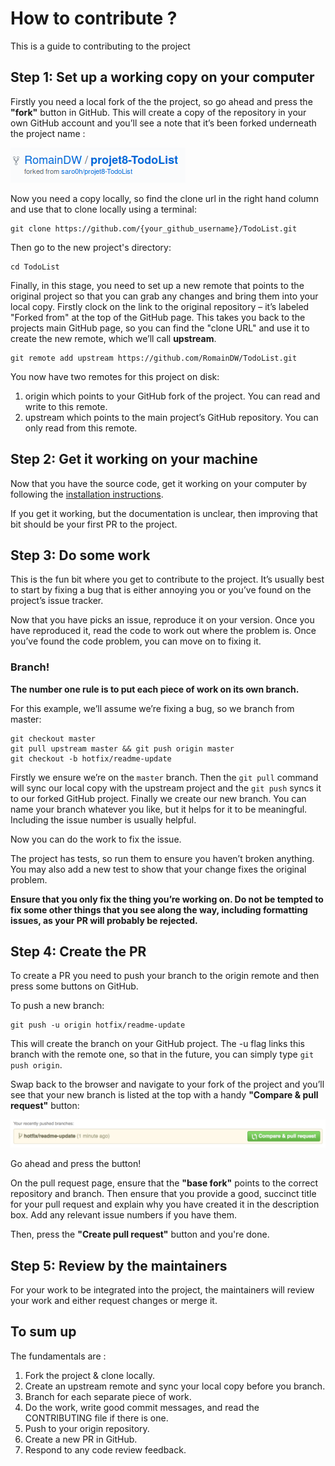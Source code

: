 # How to contribute ?
This is a guide to contributing to the project

## Step 1: Set up a working copy on your computer
Firstly you need a local fork of the the project, so go ahead and press the **"fork"** button in GitHub. This will create a 
copy of the repository in your own GitHub account and you’ll see a note that it’s been forked underneath the project name :

![Alt text](../src/AppBundle/Resources/img/fork.png "Fork example")

Now you need a copy locally, so find the clone url in the right hand column and use that to clone locally using a terminal:  
```shell
git clone https://github.com/{your_github_username}/TodoList.git
```
Then go to the new project's directory:
```shell
cd TodoList
```
Finally, in this stage, you need to set up a new remote that points to the original project so that you can grab any 
changes and bring them into your local copy. Firstly clock on the link to the original repository – it’s labeled "Forked 
from" at the top of the GitHub page. This takes you back to the projects main GitHub page, so you can find the "clone URL" 
and use it to create the new remote, which we’ll call **upstream**.
```shell
git remote add upstream https://github.com/RomainDW/TodoList.git
```
You now have two remotes for this project on disk:
1.   origin which points to your GitHub fork of the project. You can read and write to this remote.
2.   upstream which points to the main project’s GitHub repository. You can only read from this remote.

## Step 2: Get it working on your machine
Now that you have the source code, get it working on your computer by following the [installation instructions](../README.md).

If you get it working, but the documentation is unclear, then improving that bit should be your first PR to the project.

## Step 3: Do some work
This is the fun bit where you get to contribute to the project. It’s usually best to start by fixing a bug that is either 
annoying you or you’ve found on the project’s issue tracker.

Now that you have picks an issue, reproduce it on your version. Once you have reproduced it, read the code to work out 
where the problem is. Once you’ve found the code problem, you can move on to fixing it.

### Branch!
**The number one rule is to put each piece of work on its own branch.**

For this example, we’ll assume we’re fixing a bug, so we branch from master:
```shell
git checkout master
git pull upstream master && git push origin master
git checkout -b hotfix/readme-update
```
Firstly we ensure we’re on the `master` branch. Then the `git pull` command will sync our local copy with the upstream 
project and the `git push` syncs it to our forked GitHub project. Finally we create our new branch. You can name your 
branch whatever you like, but it helps for it to be meaningful. Including the issue number is usually helpful.

Now you can do the work to fix the issue.

The project has tests, so run them to ensure you haven’t broken anything. You may also add a new test to show that your 
change fixes the original problem.

**Ensure that you only fix the thing you’re working on. Do not be tempted to fix some other things that you see along the 
way, including formatting issues, as your PR will probably be rejected.**

## Step 4: Create the PR
To create a PR you need to push your branch to the origin remote and then press some buttons on GitHub.

To push a new branch:
```shell
git push -u origin hotfix/readme-update
```
This will create the branch on your GitHub project. The -u flag links this branch with the remote one, so that in the 
future, you can simply type `git push origin`.

Swap back to the browser and navigate to your fork of the project and you’ll see that your new branch is listed at the 
top with a handy **"Compare & pull request"** button:

![Alt text](../src/AppBundle/Resources/img/pr-button.png "PUll request example")

Go ahead and press the button!

On the pull request page, ensure that the **"base fork"** points to the correct repository and branch. Then ensure that you provide a good, 
succinct title for your pull request and explain why you have created it in the description box. Add any relevant issue numbers if you have them.

Then,  press the **"Create pull request"** button and you're done.

## Step 5: Review by the maintainers
For your work to be integrated into the project, the maintainers will review your work and either request changes or merge it.

## To sum up
The fundamentals are :
1.   Fork the project & clone locally.
2.   Create an upstream remote and sync your local copy before you branch.
3.   Branch for each separate piece of work.
4.   Do the work, write good commit messages, and read the CONTRIBUTING file if there is one.
5.   Push to your origin repository.
6.   Create a new PR in GitHub.
7.   Respond to any code review feedback.
